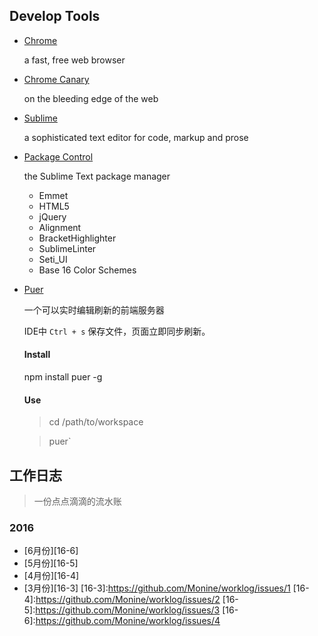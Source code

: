 Develop Tools
---
- [Chrome](https://www.google.com/chrome/browser/desktop/index.html)

  a fast, free web browser
  
- [Chrome Canary](https://www.google.com/chrome/browser/canary.html)

  on the bleeding edge of the web

- [Sublime](https://www.sublimetext.com/)

  a sophisticated text editor for code, markup and prose

- [Package Control](https://packagecontrol.io/)

  the Sublime Text package manager
  
  - Emmet
  - HTML5
  - jQuery
  - Alignment
  - BracketHighlighter
  - SublimeLinter
  - Seti_UI
  - Base 16 Color Schemes
  
- [Puer](http://leeluolee.github.io/2014/10/24/use-puer-helpus-developer-frontend/)

  一个可以实时编辑刷新的前端服务器
  
  IDE中 `Ctrl + s` 保存文件，页面立即同步刷新。
  
  #### Install
  
  npm install puer -g
  
  #### Use
  
  > cd /path/to/workspace
  
  > puer`

工作日志
---
> 一份点点滴滴的流水账

### 2016
- [6月份][16-6]
- [5月份][16-5]
- [4月份][16-4]
- [3月份][16-3]
[16-3]:https://github.com/Monine/worklog/issues/1
[16-4]:https://github.com/Monine/worklog/issues/2
[16-5]:https://github.com/Monine/worklog/issues/3
[16-6]:https://github.com/Monine/worklog/issues/4
